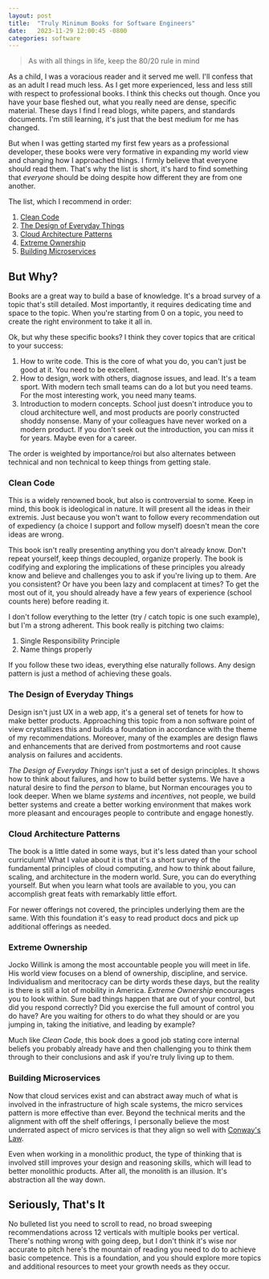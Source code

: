 ```yaml
---
layout: post
title:  "Truly Minimum Books for Software Engineers"
date:   2023-11-29 12:00:45 -0800
categories: software
---
```


> As with all things in life, keep the 80/20 rule in mind

As a child, I was a voracious reader and it served me well. I'll confess that as an adult I read much less. As I get more experienced, less and less still with respect to professional books. I think this checks out though. Once you have your base fleshed out, what you really need are dense, specific material. These days I find I read blogs, white papers, and standards documents. I'm still learning, it's just that the best medium for me has changed.

But when I was getting started my first few years as a professional developer, these books were very formative in expanding my world view and changing how I approached things. I firmly believe that everyone should read them. That's why the list is short, it's hard to find something that *everyone* should be doing despite how different they are from one another.

The list, which I recommend in order:

1. [Clean Code](https://www.amazon.com/Clean-Code-Handbook-Software-Craftsmanship-ebook/dp/B001GSTOAM/ref=sr_1_1?crid=I2HAIMHSI9W&amp;keywords=clean+code&amp;qid=1701498174&amp;sprefix=clean+cod%252Caps%252C274&amp;sr=8-1&_encoding=UTF8&tag=ghastlypropos-20&linkCode=ur2&linkId=d3b1317b50f58b183ff03464d56a4606&camp=1789&creative=9325)
2. [The Design of Everyday Things](https://www.amazon.com/Design-Everyday-Things-Revised-Expanded-ebook/dp/B00E257T6C/ref=tmm_kin_swatch_0?_encoding=UTF8&amp;qid=1701498408&amp;sr=8-1&_encoding=UTF8&tag=ghastlypropos-20&linkCode=ur2&linkId=9a4bd7a7f9bafb73beb39e262d1d7dec&camp=1789&creative=9325)
3. [Cloud Architecture Patterns](https://www.amazon.com/Cloud-Architecture-Patterns-Using-Microsoft-ebook/dp/B009G8PYY4/ref=sr_1_1?crid=1Z19TII6U9MVD&amp;keywords=cloud+architecture+patterns&amp;qid=1701498489&amp;sprefix=CLOUD+ARCHITEC%252Caps%252C177&amp;sr=8-1&_encoding=UTF8&tag=ghastlypropos-20&linkCode=ur2&linkId=4392ab419e2e309e63faaf56589d422c&camp=1789&creative=9325)
4. [Extreme Ownership](https://www.amazon.com/Extreme-Ownership-U-S-Navy-SEALs-ebook/dp/B0739PYQSS/ref=tmm_kin_swatch_0?_encoding=UTF8&amp;qid=1701498537&amp;sr=8-1&_encoding=UTF8&tag=ghastlypropos-20&linkCode=ur2&linkId=bd33d09e6830305c3030a0cd81b33537&camp=1789&creative=9325)
5. [Building Microservices](https://www.amazon.com/Building-Microservices-Sam-Newman-ebook/dp/B09B5L4NVT/ref=sr_1_1?crid=EJN8JS45JGG0&amp;keywords=building+microservices&amp;qid=1701498602&amp;sprefix=building+microservices%252Caps%252C142&amp;sr=8-1&_encoding=UTF8&tag=ghastlypropos-20&linkCode=ur2&linkId=a7a380c058973d3801d72f4362f4e3e0&camp=1789&creative=9325)

## But Why?

Books are a great way to build a base of knowledge. It's a broad survey of a topic that's still detailed. Most importantly, it requires dedicating time and space to the topic. When you're starting from 0 on a topic, you need to create the right environment to take it all in.

Ok, but why these specific books? I think they cover topics that are critical to your success: 

1. How to write code. This is the core of what you do, you can't just be good at it. You need to be excellent. 
2. How to design, work with others, diagnose issues, and lead. It's a team sport. With modern tech small teams can do a lot but you need teams. For the most interesting work, you need many teams.
3. Introduction to modern concepts. School just doesn't introduce you to cloud architecture well, and most products are poorly constructed shoddy nonsense. Many of your colleagues have never worked on a modern product. If you don't seek out the introduction, you can miss it for years. Maybe even for a career. 

The order is weighted by importance/roi but also alternates between technical and non technical to keep things from getting stale.

### Clean Code

This is a widely renowned book, but also is controversial to some. Keep in mind, this book is ideological in nature. It will present all the ideas in their extremis. Just because you won't want to follow every recommendation out of expediency (a choice I support and follow myself) doesn't mean the core ideas are wrong. 

This book isn't really presenting anything you don't already know. Don't repeat yourself, keep things decoupled, organize properly. The book is codifying and exploring the implications of these principles you already know and believe and challenges you to ask if you're living up to them. Are you consistent? Or have you been lazy and complacent at times? To get the most out of it, you should already have a few years of experience (school counts here) before reading it.

I don't follow everything to the letter (try / catch topic is one such example), but I'm a strong adherent. This book really is pitching two claims:

1. Single Responsibility Principle
2. Name things properly

If you follow these two ideas, everything else naturally follows. Any design pattern is just a method of achieving these goals.

### The Design of Everyday Things

Design isn't just UX in a web app, it's a general set of tenets for how to make better products. Approaching this topic from a non software point of view crystallizes this and builds a foundation in accordance with the theme of my recommendations. Moreover, many of the examples are design flaws and enhancements that are derived from postmortems and root cause analysis on failures and accidents.

*The Design of Everyday Things* isn't just a set of design principles. It shows how to think about failures, and how to build better systems. We have a natural desire to find the *person* to blame, but Norman encourages you to look deeper. When we blame *systems* and *incentives*, not people, we build better systems and create a better working environment that makes work more pleasant and encourages people to contribute and engage honestly.

### Cloud Architecture Patterns

The book is a little dated in some ways, but it's less dated than your school curriculum! What I value about it is that it's a short survey of the fundamental principles of cloud computing, and how to think about failure, scaling, and architecture in the modern world. Sure, you can do everything yourself. But when you learn what tools are available to you, you can accomplish great feats with remarkably little effort.

For newer offerings not covered, the principles underlying them are the same. With this foundation it's easy to read product docs and pick up additional offerings as needed.

### Extreme Ownership

Jocko Willink is among the most accountable people you will meet in life. His world view focuses on a blend of ownership, discipline, and service. Individualism and meritocracy can be dirty words these days, but the reality is there is still a lot of mobility in America. *Extreme Ownership* encourages you to look within. Sure bad things happen that are out of your control, but did you respond correctly? Did you exercise the full amount of control you do have? Are you waiting for others to do what they should or are you jumping in, taking the initiative, and leading by example?

Much like *Clean Code*, this book does a good job stating core internal beliefs you probably already have and then challenging you to think them through to their conclusions and ask if you're truly living up to them.

### Building Microservices

Now that cloud services exist and can abstract away much of what is involved in the infrastructure of high scale systems, the micro services pattern is more effective than ever. Beyond the technical merits and the alignment with off the shelf offerings, I personally believe the most underrated aspect of micro services is that they align so well with [Conway's Law](https://en.wikipedia.org/wiki/Conway's_law).

Even when working in a monolithic product, the type of thinking that is involved still improves your design and reasoning skills, which will lead to better monolithic products. After all, the monolith is an illusion. It's abstraction all the way down.

## Seriously, That's It

No bulleted list you need to scroll to read, no broad sweeping recommendations across 12 verticals with multiple books per vertical. There's nothing wrong with going deep, but I don't think it's wise nor accurate to pitch here's the mountain of reading you need to do to achieve basic competence. This is a foundation, and you should explore more topics and additional resources to meet your growth needs as they occur.
